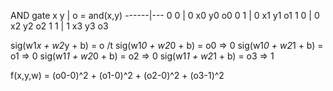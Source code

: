 AND gate
x   y | o = and(x,y)
------|---
0   0 | 0     x0 y0 o0
0   1 | 0     x1 y1 o1
1   0 | 0     x2 y2 o2
1   1 | 1     x3 y3 o3

sig(w1*x + w2*y + b) = o /t
sig(w1*0 + w2*0 + b) = o0   => 0
sig(w1*0 + w2*1 + b) = o1   => 0
sig(w1*1 + w2*0 + b) = o2   => 0
sig(w1*1 + w2*1 + b) = o3   => 1


f(x,y,w) = (o0-0)^2 + (o1-0)^2 + (o2-0)^2 + (o3-1)^2 
